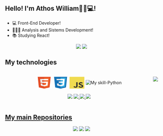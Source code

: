 ## Hello! I'm Athos William👋🏽💻!
- 💻  Front-End Developer!
- 👨🏽‍💻 Analysis and Sistems Development!
- 📚  Studying React!

<div align="center">
<img height="180em" src="https://github-readme-stats.vercel.app/api?username=athoswilliam&theme=aura&show_icons=true">
<img height="180em" src="https://github-readme-stats.vercel.app/api/top-langs/?username=athoswilliam&theme=aura&layout=compact">
<br>
</div>

## My technologies

<div class="technologies" align="center" style="display: inline_block"> <br>
 <img align="center" alt="My skill-HTML" height="40px" width="50px" src="https://raw.githubusercontent.com/devicons/devicon/master/icons/html5/html5-original.svg">
 <img align="center" alt="My skill-CSS" height="40px" width="50px" src="https://raw.githubusercontent.com/devicons/devicon/master/icons/css3/css3-original.svg">
 <img align="center" alt="My skill-Js" height="40px" width="50px" src="https://raw.githubusercontent.com/devicons/devicon/master/icons/javascript/javascript-original.svg">
 <img align="center" alt="My skill-Python" height="40px" width="50px" src="https://cdn.jsdelivr.net/gh/devicons/devicon/icons/python/python-original.svg">
 <img align="right" height="130" margin-bottom="30px" src="https://pa1.narvii.com/7048/841b9ce1f9432aa37710c687198900f0f69fcc0fr1-170-200_hq.gif">
</div>

<br>

<div class="networks" align= "center">
  <a href="https://instagram.com/athos.william" target="_blank"><img src="https://img.shields.io/badge/-Instagram-%23E4405F?style=for-the-badge&logo=instagram&logoColor=white"></a>
  <a href="https://t.me/AthosWilliam" target="_blank"><img src="https://img.shields.io/badge/Telegram-2CA5E0?style=for-the-badge&logo=telegram&logoColor=white">
  <a href="https://www.linkedin.com/in/athoswilliam/" target="_blank"><img src="https://img.shields.io/badge/LinkedIn-0077B5?style=for-the-badge&logo=linkedin&logoColor=white">
  <a href="mailto:athos.william1519@gmail.com" target="_blank"><img src="https://img.shields.io/badge/Gmail-D14836?style=for-the-badge&logo=gmail&logoColor=white">
</div>

<br>

## My main Repositories
<div class="repositories" align="center">
<a class="projAgencia" href="https://github.com/AthosWilliam/projAgencia"><img height="130" src="https://github-readme-stats.vercel.app/api/pin/?username=athoswilliam&theme=aura&repo=projAgencia"></a>
<a class="projDesignInterativo" href="https://github.com/AthosWilliam/projDesignInterativo"><img height="130" src="https://github-readme-stats.vercel.app/api/pin/?username=athoswilliam&theme=aura&repo=projDesignInterativo"></a>
<a class="modeloCursoDigital" href="https://github.com/AthosWilliam/modeloCursoDigital"><img height="130" src="https://github-readme-stats.vercel.app/api/pin/?username=athoswilliam&theme=aura&repo=modeloCursoDigital"></a>
</div>


